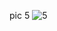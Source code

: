 pic 5
![5](https://github.com/thunderdbolt/first_page_pics/assets/135745865/4272fd0d-398b-4421-8965-bad988ef690b)
